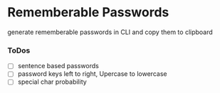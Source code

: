 # Rememberable Passwords

generate rememberable passwords in CLI and copy them to clipboard 

### ToDos

- [ ] sentence based passwords
- [ ] password keys left to right, Upercase to lowercase
- [ ] special char probability
